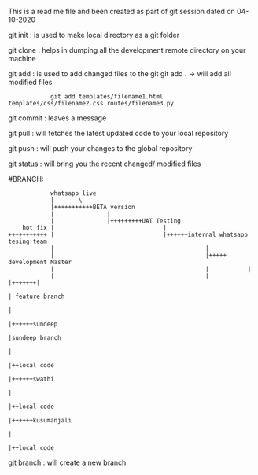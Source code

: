 This is a read me file and been created as part of git session dated on 04-10-2020

git init	: is used to make local directory as a git folder

git clone 	<link> 	: helps in dumping all the development remote directory on your machine

git add 	: is used to add changed files to the git
				git add .	-> will add all modified files

				git add templates/filename1.html templates/css/filename2.css routes/filename3.py

git commit 	: leaves a message 

git pull 	: will fetches the latest updated code to your local repository

git push 	: will push your changes to the global repository

git status	: will bring you the recent changed/ modified files


#BRANCH:

				whatsapp live
				|		\	
				|+++++++++++BETA version
				|				|			
				|				|+++++++++UAT Testing
		hot fix	|								|
	+++++++++++	|								|++++++internal whatsapp tesing team
				|											|
				|											|+++++ development Master
				|											|			|
				|											|			|+++++++|
																				| feature branch
																						|
																						|++++++sundeep
																								|sundeep branch
																										|
																										|++local code    
																						|++++++swathi
																								|
																								|++local code    
																						|++++++kusumanjali
																								|					
																								|++local code


git branch 	<branchname> :	will create a new branch
 









